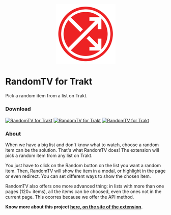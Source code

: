 <p align="center">
    <img align="center" src="https://raw.githubusercontent.com/enzon19/randomtv/main/assets/logo.png" alt="RandomTV for Trakt" width="187" height="187">
</p>

# RandomTV for Trakt
Pick a random item from a list on Trakt.

### Download
<a href="https://addons.mozilla.org/en-US/firefox/addon/randomtv-for-trakt/">
    <img align="center" src="https://ffp4g1ylyit3jdyti1hqcvtb-wpengine.netdna-ssl.com/addons/files/2015/11/get-the-addon.png" alt="RandomTV for Trakt" width="206" height="72">
</a>
<a href="https://chrome.google.com/webstore/detail/randomtv/eankjgfbmcakoobgeejngglbdikgiibl">
    <img align="center" src="https://storage.googleapis.com/web-dev-uploads/image/WlD8wC6g8khYWPJUsQceQkhXSlv1/HRs9MPufa1J1h5glNhut.png" alt="RandomTV for Trakt" width="238" height="72">
</a>
<a href="https://microsoftedge.microsoft.com/addons/detail/randomtv/hmknemmgpfmbcjnedfoboajnheffiino">
    <img align="center" src="https://getbadgecdn.azureedge.net/images/English_L.png" alt="RandomTV for Trakt" width="200" height="72">
</a>

### About
When we have a big list and don't know what to watch, choose a random item can be the solution. That's what RandomTV does! The extension will pick a random item from any list on Trakt.

You just have to click on the Random button on the list you want a random item. Then, RandomTV will show the item in a modal, or highlight in the page or even redirect. You can set different ways to show the chosen item.

RandomTV also offers one more advanced thing: in lists with more than one pages (120+ items), all the items can be choosed, even the ones not in the current page. This ocorres because we offer the API method.

**Know more about this project [here, on the site of the extension](https://randomtv.enzon19.com).**
